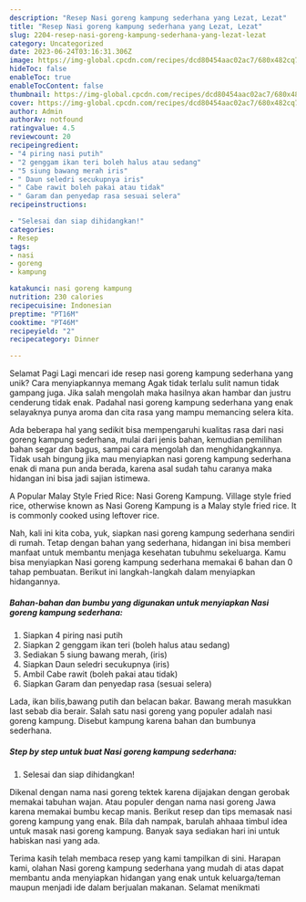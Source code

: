```yaml
---
description: "Resep Nasi goreng kampung sederhana yang Lezat, Lezat"
title: "Resep Nasi goreng kampung sederhana yang Lezat, Lezat"
slug: 2204-resep-nasi-goreng-kampung-sederhana-yang-lezat-lezat
category: Uncategorized
date: 2023-06-24T03:16:31.306Z
image: https://img-global.cpcdn.com/recipes/dcd80454aac02ac7/680x482cq70/nasi-goreng-kampung-sederhana-foto-resep-utama.jpg
hideToc: false
enableToc: true
enableTocContent: false
thumbnail: https://img-global.cpcdn.com/recipes/dcd80454aac02ac7/680x482cq70/nasi-goreng-kampung-sederhana-foto-resep-utama.jpg
cover: https://img-global.cpcdn.com/recipes/dcd80454aac02ac7/680x482cq70/nasi-goreng-kampung-sederhana-foto-resep-utama.jpg
author: Admin
authorAv: notfound
ratingvalue: 4.5
reviewcount: 20
recipeingredient:
- "4 piring nasi putih"
- "2 genggam ikan teri boleh halus atau sedang"
- "5 siung bawang merah iris"
- " Daun seledri secukupnya iris"
- " Cabe rawit boleh pakai atau tidak"
- " Garam dan penyedap rasa sesuai selera"
recipeinstructions:

- "Selesai dan siap dihidangkan!"
categories:
- Resep
tags:
- nasi
- goreng
- kampung

katakunci: nasi goreng kampung 
nutrition: 230 calories
recipecuisine: Indonesian
preptime: "PT16M"
cooktime: "PT46M"
recipeyield: "2"
recipecategory: Dinner

---
```



Selamat Pagi Lagi mencari ide resep nasi goreng kampung sederhana yang unik? Cara menyiapkannya memang Agak tidak terlalu sulit namun tidak gampang juga. Jika salah mengolah maka hasilnya akan hambar dan justru cenderung tidak enak. Padahal nasi goreng kampung sederhana yang enak selayaknya punya aroma dan cita rasa yang mampu memancing selera kita.


Ada beberapa hal yang sedikit bisa mempengaruhi kualitas rasa dari nasi goreng kampung sederhana, mulai dari jenis bahan, kemudian pemilihan bahan segar dan bagus, sampai cara mengolah dan menghidangkannya. Tidak usah bingung jika mau menyiapkan nasi goreng kampung sederhana enak di mana pun anda berada, karena asal sudah tahu caranya maka hidangan ini bisa jadi sajian istimewa.

A Popular Malay Style Fried Rice: Nasi Goreng Kampung. Village style fried rice, otherwise known as Nasi Goreng Kampung is a Malay style fried rice. It is commonly cooked using leftover rice.


Nah, kali ini kita coba, yuk, siapkan nasi goreng kampung sederhana sendiri di rumah. Tetap dengan bahan yang sederhana, hidangan ini bisa memberi manfaat untuk membantu menjaga kesehatan tubuhmu sekeluarga. Kamu bisa menyiapkan Nasi goreng kampung sederhana memakai 6 bahan dan 0 tahap pembuatan. Berikut ini langkah-langkah dalam menyiapkan hidangannya.

<!--inarticleads1-->

##### Bahan-bahan dan bumbu yang digunakan untuk menyiapkan Nasi goreng kampung sederhana:

1. Siapkan 4 piring nasi putih
1. Siapkan 2 genggam ikan teri (boleh halus atau sedang)
1. Sediakan 5 siung bawang merah, (iris)
1. Siapkan  Daun seledri secukupnya (iris)
1. Ambil  Cabe rawit (boleh pakai atau tidak)
1. Siapkan  Garam dan penyedap rasa (sesuai selera)


Lada, ikan bilis,bawang putih dan belacan bakar. Bawang merah masukkan last sebab dia berair. Salah satu nasi goreng yang populer adalah nasi goreng kampung. Disebut kampung karena bahan dan bumbunya sederhana. 

<!--inarticleads2-->

##### Step by step untuk buat Nasi goreng kampung sederhana:


1. Selesai dan siap dihidangkan!

Dikenal dengan nama nasi goreng tektek karena dijajakan dengan gerobak memakai tabuhan wajan. Atau populer dengan nama nasi goreng Jawa karena memakai bumbu kecap manis. Berikut resep dan tips memasak nasi goreng kampung yang enak. Bila dah nampak, barulah ahhaaa timbul idea untuk masak nasi goreng kampung. Banyak saya sediakan hari ini untuk habiskan nasi yang ada. 

Terima kasih telah membaca resep yang kami tampilkan di sini. Harapan kami, olahan Nasi goreng kampung sederhana yang mudah di atas dapat membantu anda menyiapkan hidangan yang enak untuk keluarga/teman maupun menjadi ide dalam berjualan makanan. Selamat menikmati
